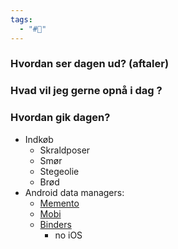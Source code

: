 ```yaml
---
tags:
  - "#📅"
---
```

### Hvordan ser dagen ud? (aftaler)


### Hvad vil jeg gerne opnå i dag ?


### Hvordan gik dagen?
- Indkøb 
	- Skraldposer 
	- Smør 
	- Stegeolie 
	- Brød 
- Android data managers:
	- [Memento](https://play.google.com/store/apps/details?id=com.luckydroid.droidbase) 
	- [Mobi](https://play.google.com/store/apps/details?id=com.perpetuumsoft.mobidb.lite) 
	- [Binders](https://play.google.com/store/apps/details?id=net.generism.linoteforandroid) 
		- no iOS